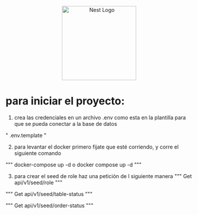 <p align="center">
  <a href="http://nestjs.com/" target="blank"><img src="https://nestjs.com/img/logo-small.svg" width="200" alt="Nest Logo" /></a>
</p>


# para iniciar el proyecto:

1. crea las credenciales en un archivo .env como esta en la plantilla para que se pueda conectar a la base de datos

"
.env.template
"

2. para levantar el docker primero fijate que esté corriendo, y corre el siguiente comando

"""
docker-compose up -d    o    docker compose up -d
"""

3. para crear el seed de role haz una petición de l siguiente manera
"""
Get api/v1/seed/role
"""

"""
Get api/v1/seed/table-status
"""

"""
Get api/v1/seed/order-status
"""
